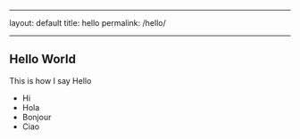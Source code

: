 ---
layout: default
title: hello
permalink: /hello/
___

## Hello World

This is how I say Hello

* Hi
* Hola
* Bonjour
* Ciao